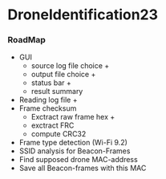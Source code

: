 # DroneIdentification23

### RoadMap

- GUI
  - source log file choice +
  - output file choice +
  - status bar +
  - result summary
- Reading log file +
- Frame checksum
  - Exctract raw frame hex +
  - exctract FRC
  - compute CRC32
- Frame type detection (Wi-Fi 9.2)
- SSID analysis for Beacon-Frames
- Find supposed drone MAC-address
- Save all Beacon-frames with this MAC
